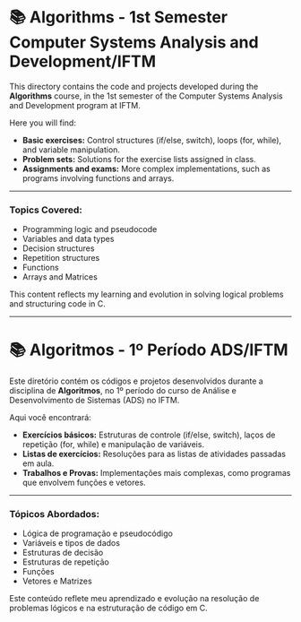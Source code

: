 # 📚 Algorithms - 1st Semester Computer Systems Analysis and Development/IFTM

This directory contains the code and projects developed during the **Algorithms** course, in the 1st semester of the Computer Systems Analysis and Development program at IFTM.

Here you will find:

* **Basic exercises:** Control structures (if/else, switch), loops (for, while), and variable manipulation.
* **Problem sets:** Solutions for the exercise lists assigned in class.
* **Assignments and exams:** More complex implementations, such as programs involving functions and arrays.

---

### Topics Covered:

* Programming logic and pseudocode
* Variables and data types
* Decision structures
* Repetition structures
* Functions
* Arrays and Matrices

This content reflects my learning and evolution in solving logical problems and structuring code in C.

---

# 📚 Algoritmos - 1º Período ADS/IFTM

Este diretório contém os códigos e projetos desenvolvidos durante a disciplina de **Algoritmos**, no 1º período do curso de Análise e Desenvolvimento de Sistemas (ADS) no IFTM.

Aqui você encontrará:

* **Exercícios básicos:** Estruturas de controle (if/else, switch), laços de repetição (for, while) e manipulação de variáveis.
* **Listas de exercícios:** Resoluções para as listas de atividades passadas em aula.
* **Trabalhos e Provas:** Implementações mais complexas, como programas que envolvem funções e vetores.

---

### Tópicos Abordados:

* Lógica de programação e pseudocódigo
* Variáveis e tipos de dados
* Estruturas de decisão
* Estruturas de repetição
* Funções
* Vetores e Matrizes

Este conteúdo reflete meu aprendizado e evolução na resolução de problemas lógicos e na estruturação de código em C.
